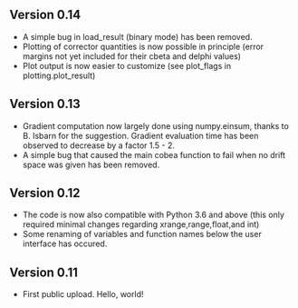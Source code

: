 ## Version 0.14 ##

* A simple bug in load_result (binary mode) has been removed.
* Plotting of corrector quantities is now possible in principle (error margins not yet included for their cbeta and delphi values)
* Plot output is now easier to customize (see plot_flags in plotting.plot_result)

## Version 0.13 ##

* Gradient computation now largely done using numpy.einsum, thanks to B. Isbarn for the suggestion. Gradient evaluation time has been observed to decrease by a factor 1.5 - 2. 
* A simple bug that caused the main cobea function to fail when no drift space was given has been removed.

## Version 0.12 ##

* The code is now also compatible with Python 3.6 and above (this only required minimal changes regarding xrange,range,float,and int)
* Some renaming of variables and function names below the user interface has occured.

## Version 0.11 ##

* First public upload. Hello, world!
